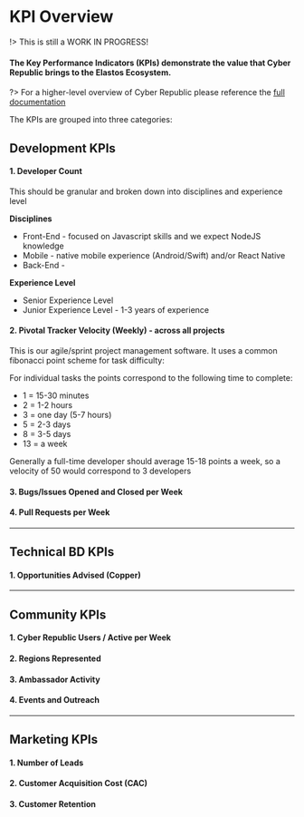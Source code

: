 
# KPI Overview

!> This is still a WORK IN PROGRESS!

#### The Key Performance Indicators (KPIs) demonstrate the value that Cyber Republic brings to the Elastos Ecosystem.

?> For a higher-level overview of Cyber Republic please reference the [full documentation](https://www.cyberrepublic.org/docs)

The KPIs are grouped into three categories:

## Development KPIs

#### 1. Developer Count

This should be granular and broken down into disciplines and experience level

**Disciplines**
- Front-End - focused on Javascript skills and we expect NodeJS knowledge
- Mobile - native mobile experience (Android/Swift) and/or React Native
- Back-End -

**Experience Level**
- Senior Experience Level
- Junior Experience Level - 1-3 years of experience

#### 2. Pivotal Tracker Velocity (Weekly) - across all projects

This is our agile/sprint project management software. It uses a common fibonacci point scheme for task difficulty:

For individual tasks the points correspond to the following time to complete:
- 1 = 15-30 minutes
- 2 = 1-2 hours
- 3 = one day (5-7 hours)
- 5 = 2-3 days
- 8 = 3-5 days
- 13 = a week

Generally a full-time developer should average 15-18 points a week, so a velocity of 50 would correspond to 3 developers

#### 3. Bugs/Issues Opened and Closed per Week

#### 4. Pull Requests per Week

---

## Technical BD KPIs

#### 1. Opportunities Advised (Copper)

---

## Community KPIs

#### 1. Cyber Republic Users / Active per Week

#### 2. Regions Represented

#### 3. Ambassador Activity

#### 4. Events and Outreach

---

## Marketing KPIs

#### 1. Number of Leads

#### 2. Customer Acquisition Cost (CAC)

#### 3. Customer Retention
